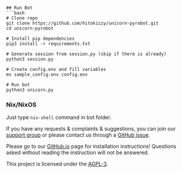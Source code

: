 
```
## Run Bot
```bash
# Clone repo
git clone https://github.com/hitokizzy/unicorn-pyrobot.git
cd unicorn-pyrobot

# Install pip dependencies
pip3 install -r requirements.txt

# Generate session from session.py (skip if there is already)
python3 session.py

# Create config.env and fill variables
mv sample_config.env config.env

# Run bot
python3 unicorn.py
```
### Nix/NixOS
Just type `nix-shell` command in bot folder.

If you have any requests & complaints & suggestions, you can join our [support group](https://t.me/unicornUserBotSupport) or please contact us through a [GitHub issue](https://github.com/TeamDerUntergang/Telegram-unicornUserBot/issues).

Please go to our [GitHub.io](https://teamderuntergang.github.io/installation.html) page for installation instructions! Questions asked without reading the instruction will not be answered.

This project is licensed under the [AGPL-3](https://www.gnu.org/licenses/agpl-3.0.html).
